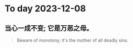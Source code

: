 
# To day 2023-12-08


## 当心一成不变; 它是万恶之母。
> Beware of monotony; it's the mother of all deadly sins.

    